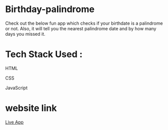 # Birthday-palindrome
 Check out the below fun app which checks if your birthdate is a palindrome or not. Also, it will tell you the nearest palindrome date and by how many days you missed it.

# Tech Stack Used :

HTML

CSS

JavaScript

# website link
[Live App](https://palindrome-birthday-system.netlify.app/)

